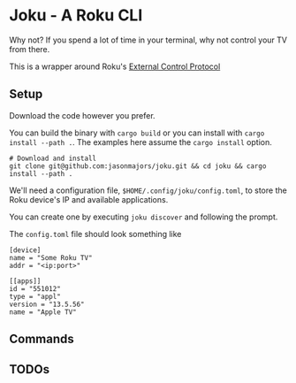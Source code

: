 # Joku - A Roku CLI
Why not? If you spend a lot of time in your terminal, why not control your TV from there.

This is a wrapper around Roku's [External Control Protocol](https://developer.roku.com/docs/developer-program/dev-tools/external-control-api.md)

## Setup
Download the code however you prefer. 

You can build the binary with `cargo build` or you can install with `cargo install --path .`. The examples here assume the `cargo install` option.

```
# Download and install
git clone git@github.com:jasonmajors/joku.git && cd joku && cargo install --path .
```

We'll need a configuration file, `$HOME/.config/joku/config.toml`, to store the Roku device's IP and available applications.

You can create one by executing `joku discover` and following the prompt.

The `config.toml` file should look something like
```
[device]
name = "Some Roku TV"
addr = "<ip:port>"

[[apps]]
id = "551012"
type = "appl"
version = "13.5.56"
name = "Apple TV"
```

## Commands
## TODOs
